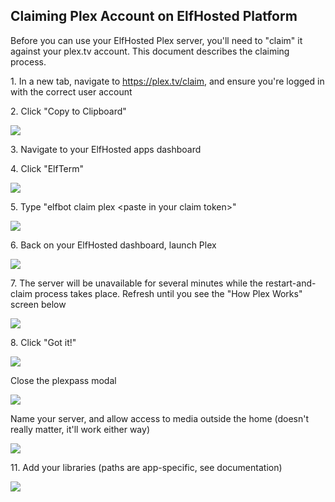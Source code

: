 ## Claiming Plex Account on ElfHosted Platform

Before you can use your ElfHosted Plex server, you'll need to "claim" it against your plex.tv account. This document describes the claiming process.

1\. In a new tab, navigate to <https://plex.tv/claim>, and ensure you're logged in with the correct user account


2\. Click "Copy to Clipboard"

![](https://ajeuwbhvhr.cloudimg.io/colony-recorder.s3.amazonaws.com/files/2024-12-12/36711a66-0de0-425f-9ac4-359085e36ba9/ascreenshot.jpeg?tl_px=478,433&br_px=2198,1394&force_format=jpeg&q=100&width=1120.0&wat=1&wat_opacity=1&wat_gravity=northwest&wat_url=https://colony-recorder.s3.amazonaws.com/images/watermarks/50762E_standard.png&wat_pad=524,276)


3\. Navigate to your ElfHosted apps dashboard


4\. Click "ElfTerm"

![](https://ajeuwbhvhr.cloudimg.io/colony-recorder.s3.amazonaws.com/files/2024-12-12/95f6ea74-d051-48dc-a8f3-91af1d6ba145/ascreenshot.jpeg?tl_px=0,664&br_px=1719,1626&force_format=jpeg&q=100&width=1120.0&wat=1&wat_opacity=1&wat_gravity=northwest&wat_url=https://colony-recorder.s3.amazonaws.com/images/watermarks/50762E_standard.png&wat_pad=270,401)


5\. Type "elfbot claim plex &lt;paste in your claim token&gt;"

![](https://ajeuwbhvhr.cloudimg.io/colony-recorder.s3.amazonaws.com/files/2024-12-12/081f686b-4f37-4429-991c-40e80a78d360/user_cropped_screenshot.jpeg?tl_px=0,0&br_px=1376,769&force_format=jpeg&q=100&width=1120.0)


6\. Back on your ElfHosted dashboard, launch Plex

![](https://ajeuwbhvhr.cloudimg.io/colony-recorder.s3.amazonaws.com/files/2024-12-12/09fd936f-624f-49c0-9223-4f2a6156979a/ascreenshot.jpeg?tl_px=0,0&br_px=1719,961&force_format=jpeg&q=100&width=1120.0&wat=1&wat_opacity=1&wat_gravity=northwest&wat_url=https://colony-recorder.s3.amazonaws.com/images/watermarks/50762E_standard.png&wat_pad=232,79)


7\. The server will be unavailable for several minutes while the restart-and-claim process takes place. Refresh until you see the "How Plex Works" screen below

![](https://ajeuwbhvhr.cloudimg.io/colony-recorder.s3.amazonaws.com/files/2024-12-12/e408d0c8-dd26-4c3d-b0fd-ddfe94f3f4db/ascreenshot.jpeg?tl_px=0,0&br_px=1719,961&force_format=jpeg&q=100&width=1120.0&wat=1&wat_opacity=1&wat_gravity=northwest&wat_url=https://colony-recorder.s3.amazonaws.com/images/watermarks/50762E_standard.png&wat_pad=159,-9)


8\. Click "Got it!"

![](https://ajeuwbhvhr.cloudimg.io/colony-recorder.s3.amazonaws.com/files/2024-12-12/ab70fb5b-175e-4987-8d5d-0d0c3d2ae716/ascreenshot.jpeg?tl_px=195,0&br_px=2488,1281&force_format=jpeg&q=100&width=1120.0&wat=1&wat_opacity=1&wat_gravity=northwest&wat_url=https://colony-recorder.s3.amazonaws.com/images/watermarks/50762E_standard.png&wat_pad=563,547)


Close the plexpass modal

![](https://ajeuwbhvhr.cloudimg.io/colony-recorder.s3.amazonaws.com/files/2024-12-12/6803aa48-51c2-459f-b30c-c91b59bddb05/ascreenshot.jpeg?tl_px=1012,0&br_px=2732,961&force_format=jpeg&q=100&width=1120.0&wat=1&wat_opacity=1&wat_gravity=northwest&wat_url=https://colony-recorder.s3.amazonaws.com/images/watermarks/50762E_standard.png&wat_pad=859,47)


Name your server, and allow access to media outside the home (doesn't really matter, it'll work either way)

![](https://ajeuwbhvhr.cloudimg.io/colony-recorder.s3.amazonaws.com/files/2024-12-12/e8315c79-c43a-4fb6-884c-de081c938c58/user_cropped_screenshot.jpeg?tl_px=438,344&br_px=2732,1626&force_format=jpeg&q=100&width=1120.0&wat=1&wat_opacity=1&wat_gravity=northwest&wat_url=https://colony-recorder.s3.amazonaws.com/images/watermarks/50762E_standard.png&wat_pad=646,394)


11\. Add your libraries (paths are app-specific, see documentation)

![](https://ajeuwbhvhr.cloudimg.io/colony-recorder.s3.amazonaws.com/files/2024-12-12/beab8122-f0df-40f9-842e-f31a5eaff45d/user_cropped_screenshot.jpeg?tl_px=500,359&br_px=2220,1320&force_format=jpeg&q=100&width=1120.0&wat=1&wat_opacity=1&wat_gravity=northwest&wat_url=https://colony-recorder.s3.amazonaws.com/images/watermarks/50762E_standard.png&wat_pad=524,277)